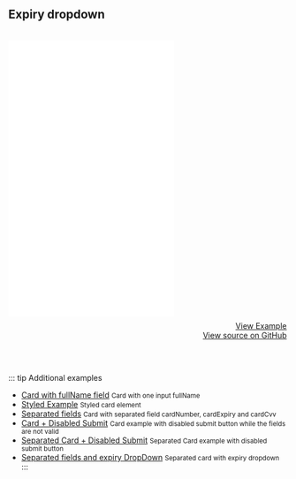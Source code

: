 ## Expiry dropdown
<br>
<iframe style="margin-bottom: 8px;height:500px;" border="0" frameborder="0" height="500" scrolling="no" src="/framepay-docs/examples/example2-1.html"></iframe>
<a target="_blank" href="/framepay-docs/examples/example2-1.html" style="display: block; text-align: right;">View Example</a>
<a href="https://github.com/Rebilly/framepay-docs/blob/master/docs/.vuepress/public/examples/example2-1.html" style="margin-bottom: 60px; display: block; text-align: right;">View source on GitHub</a>

::: tip Additional examples
- [Card with fullName field](./fullname-field.md) <small>Card with one input fullName</small>
- [Styled Example](./styled.md) <small>Styled card element</small>
- [Separated fields](./separated-card-fields.md) <small>Card with separated field cardNumber, cardExpiry and cardCvv</small>
- [Card + Disabled Submit](./disabled-submit.md) <small>Card example with disabled submit button while the fields are not valid</small>
- [Separated Card + Disabled Submit](./disabled-submit-separated.md) <small>Separated Card example with disabled submit button</small>
- [Separated fields and expiry DropDown](./separated-fields-expiry-dropdown.md) <small>Separated card with expiry dropdown</small>
:::
